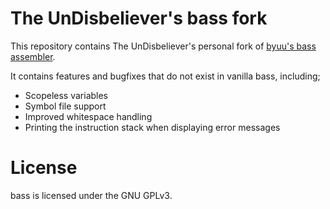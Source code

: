 The UnDisbeliever's bass fork
=============================

This repository contains The UnDisbeliever's personal fork of
[byuu's bass assembler](https://byuu.org/tool/bass/).

It contains features and bugfixes that do not exist in vanilla bass,
including;

 * Scopeless variables
 * Symbol file support
 * Improved whitespace handling
 * Printing the instruction stack when displaying error messages


License
=======

bass is licensed under the GNU GPLv3.

